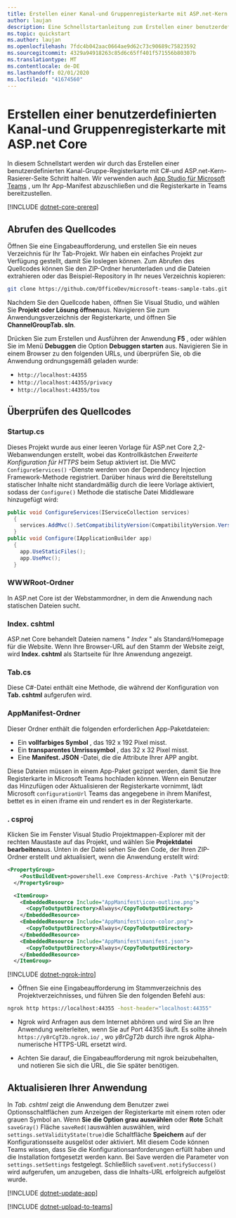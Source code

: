 ```yaml
---
title: Erstellen einer Kanal-und Gruppenregisterkarte mit ASP.net-Kern
author: laujan
description: Eine Schnellstartanleitung zum Erstellen einer benutzerdefinierten Kanal-und Gruppenregisterkarte mit ASP.net Core.
ms.topic: quickstart
ms.author: laujan
ms.openlocfilehash: 7fdc4b042aac0664ae9d62c73c90689c75823592
ms.sourcegitcommit: 4329a94918263c85d6c65ff401f571556b80307b
ms.translationtype: MT
ms.contentlocale: de-DE
ms.lasthandoff: 02/01/2020
ms.locfileid: "41674560"
---
```

# <a name="create-a-custom-channel-and-group-tab-with-aspnet-core"></a>Erstellen einer benutzerdefinierten Kanal-und Gruppenregisterkarte mit ASP.net Core

In diesem Schnellstart werden wir durch das Erstellen einer benutzerdefinierten Kanal-Gruppe-Registerkarte mit C#-und ASP.net-Kern-Rasierer-Seite Schritt halten. Wir verwenden auch [App Studio für Microsoft Teams](~/concepts/build-and-test/app-studio-overview.md) , um Ihr App-Manifest abzuschließen und die Registerkarte in Teams bereitzustellen.

[!INCLUDE [dotnet-core-prereq](~/includes/tabs/dotnet-core-prereq.md)]

## <a name="get-the-source-code"></a>Abrufen des Quellcodes

Öffnen Sie eine Eingabeaufforderung, und erstellen Sie ein neues Verzeichnis für Ihr Tab-Projekt. Wir haben ein einfaches Projekt zur Verfügung gestellt, damit Sie loslegen können. Zum Abrufen des Quellcodes können Sie den ZIP-Ordner herunterladen und die Dateien extrahieren oder das Beispiel-Repository in Ihr neues Verzeichnis kopieren:

```bash
git clone https://github.com/OfficeDev/microsoft-teams-sample-tabs.git
```

Nachdem Sie den Quellcode haben, öffnen Sie Visual Studio, und wählen Sie **Projekt oder Lösung öffnen**aus. Navigieren Sie zum Anwendungsverzeichnis der Registerkarte, und öffnen Sie **ChannelGroupTab. sln**.

Drücken Sie zum Erstellen und Ausführen der Anwendung **F5** , oder wählen Sie im Menü **Debuggen** die Option **Debuggen starten** aus. Navigieren Sie in einem Browser zu den folgenden URLs, und überprüfen Sie, ob die Anwendung ordnungsgemäß geladen wurde:

- `http://localhost:44355`
- `http://localhost:44355/privacy`
- `http://localhost:44355/tou`

## <a name="review-the-source-code"></a>Überprüfen des Quellcodes

### <a name="startupcs"></a>Startup.cs

Dieses Projekt wurde aus einer leeren Vorlage für ASP.net Core 2,2-Webanwendungen erstellt, wobei das Kontrollkästchen *Erweiterte Konfiguration für HTTPS* beim Setup aktiviert ist. Die MVC `ConfigureServices()` -Dienste werden von der Dependency Injection Framework-Methode registriert. Darüber hinaus wird die Bereitstellung statischer Inhalte nicht standardmäßig durch die leere Vorlage aktiviert, sodass der `Configure()` Methode die statische Datei Middleware hinzugefügt wird:

```csharp
public void ConfigureServices(IServiceCollection services)
  {
    services.AddMvc().SetCompatibilityVersion(CompatibilityVersion.Version_2_2);
  }
public void Configure(IApplicationBuilder app)
  {
    app.UseStaticFiles();
    app.UseMvc();
  }
```

### <a name="wwwroot-folder"></a>WWWRoot-Ordner

In ASP.net Core ist der Webstammordner, in dem die Anwendung nach statischen Dateien sucht.

### <a name="indexcshtml"></a>Index. cshtml

ASP.net Core behandelt Dateien namens " *Index* " als Standard/Homepage für die Website. Wenn Ihre Browser-URL auf den Stamm der Website zeigt, wird **Index. cshtml** als Startseite für Ihre Anwendung angezeigt.

### <a name="tabcs"></a>Tab.cs

Diese C#-Datei enthält eine Methode, die während der Konfiguration von **Tab. cshtml** aufgerufen wird.

### <a name="appmanifest-folder"></a>AppManifest-Ordner

Dieser Ordner enthält die folgenden erforderlichen App-Paketdateien:

- Ein **vollfarbiges Symbol** , das 192 x 192 Pixel misst.
- Ein **transparentes Umrisssymbol** , das 32 x 32 Pixel misst.
- Eine **Manifest. JSON** -Datei, die die Attribute Ihrer APP angibt.

Diese Dateien müssen in einem App-Paket gezippt werden, damit Sie Ihre Registerkarte in Microsoft Teams hochladen können. Wenn ein Benutzer das Hinzufügen oder Aktualisieren der Registerkarte vornimmt, lädt Microsoft `configurationUrl` Teams das angegebene in ihrem Manifest, bettet es in einen iframe ein und rendert es in der Registerkarte.

### <a name="csproj"></a>. csproj

Klicken Sie im Fenster Visual Studio Projektmappen-Explorer mit der rechten Maustaste auf das Projekt, und wählen Sie **Projektdatei bearbeiten**aus. Unten in der Datei sehen Sie den Code, der Ihren ZIP-Ordner erstellt und aktualisiert, wenn die Anwendung erstellt wird:

```xml
<PropertyGroup>
    <PostBuildEvent>powershell.exe Compress-Archive -Path \"$(ProjectDir)AppManifest\*\" -DestinationPath \"$(TargetDir)tab.zip\" -Force</PostBuildEvent>
  </PropertyGroup>

  <ItemGroup>
    <EmbeddedResource Include="AppManifest\icon-outline.png">
      <CopyToOutputDirectory>Always</CopyToOutputDirectory>
    </EmbeddedResource>
    <EmbeddedResource Include="AppManifest\icon-color.png">
      <CopyToOutputDirectory>Always</CopyToOutputDirectory>
    </EmbeddedResource>
    <EmbeddedResource Include="AppManifest\manifest.json">
      <CopyToOutputDirectory>Always</CopyToOutputDirectory>
    </EmbeddedResource>
  </ItemGroup>
```

[!INCLUDE [dotnet-ngrok-intro](~/includes/tabs/dotnet-ngrok-intro.md)]

- Öffnen Sie eine Eingabeaufforderung im Stammverzeichnis des Projektverzeichnisses, und führen Sie den folgenden Befehl aus:

```bash
ngrok http https://localhost:44355 -host-header="localhost:44355"
```

- Ngrok wird Anfragen aus dem Internet abhören und wird Sie an Ihre Anwendung weiterleiten, wenn Sie auf Port 44355 läuft. Es sollte ähneln `https://y8rCgT2b.ngrok.io/` , wo *y8rCgT2b* durch ihre ngrok Alpha-numerische HTTPS-URL ersetzt wird.

- Achten Sie darauf, die Eingabeaufforderung mit ngrok beizubehalten, und notieren Sie sich die URL, die Sie später benötigen.

## <a name="update-your-application"></a>Aktualisieren Ihrer Anwendung

In *Tab. cshtml* zeigt die Anwendung dem Benutzer zwei Optionsschaltflächen zum Anzeigen der Registerkarte mit einem roten oder grauen Symbol an. Wenn **Sie die Option grau auswählen** oder **Rote** Schalt `saveGray()` Fläche `saveRed()`auswählen auswählen, wird `settings.setValidityState(true)`die Schaltfläche **Speichern** auf der Konfigurationsseite ausgelöst oder aktiviert. Mit diesem Code können Teams wissen, dass Sie die Konfigurationsanforderungen erfüllt haben und die Installation fortgesetzt werden kann. Bei Save werden die Parameter von `settings.setSettings` festgelegt. Schließlich `saveEvent.notifySuccess()` wird aufgerufen, um anzugeben, dass die Inhalts-URL erfolgreich aufgelöst wurde.

[!INCLUDE [dotnet-update-app](~/includes/tabs/dotnet-update-chan-grp-app.md)]

[!INCLUDE [dotnet-upload-to-teams](~/includes/tabs/dotnet-upload-to-teams.md)]
